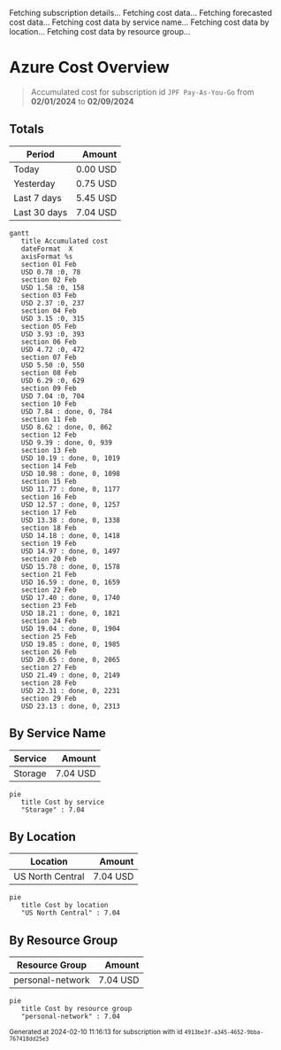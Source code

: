 Fetching subscription details...
Fetching cost data...
Fetching forecasted cost data...
Fetching cost data by service name...
Fetching cost data by location...
Fetching cost data by resource group...
# Azure Cost Overview

> Accumulated cost for subscription id `JPF Pay-As-You-Go` from **02/01/2024** to **02/09/2024**

## Totals

|Period|Amount|
|---|---:|
|Today|0.00 USD|
|Yesterday|0.75 USD|
|Last 7 days|5.45 USD|
|Last 30 days|7.04 USD|

```mermaid
gantt
   title Accumulated cost
   dateFormat  X
   axisFormat %s
   section 01 Feb
   USD 0.78 :0, 78
   section 02 Feb
   USD 1.58 :0, 158
   section 03 Feb
   USD 2.37 :0, 237
   section 04 Feb
   USD 3.15 :0, 315
   section 05 Feb
   USD 3.93 :0, 393
   section 06 Feb
   USD 4.72 :0, 472
   section 07 Feb
   USD 5.50 :0, 550
   section 08 Feb
   USD 6.29 :0, 629
   section 09 Feb
   USD 7.04 :0, 704
   section 10 Feb
   USD 7.84 : done, 0, 784
   section 11 Feb
   USD 8.62 : done, 0, 862
   section 12 Feb
   USD 9.39 : done, 0, 939
   section 13 Feb
   USD 10.19 : done, 0, 1019
   section 14 Feb
   USD 10.98 : done, 0, 1098
   section 15 Feb
   USD 11.77 : done, 0, 1177
   section 16 Feb
   USD 12.57 : done, 0, 1257
   section 17 Feb
   USD 13.38 : done, 0, 1338
   section 18 Feb
   USD 14.18 : done, 0, 1418
   section 19 Feb
   USD 14.97 : done, 0, 1497
   section 20 Feb
   USD 15.78 : done, 0, 1578
   section 21 Feb
   USD 16.59 : done, 0, 1659
   section 22 Feb
   USD 17.40 : done, 0, 1740
   section 23 Feb
   USD 18.21 : done, 0, 1821
   section 24 Feb
   USD 19.04 : done, 0, 1904
   section 25 Feb
   USD 19.85 : done, 0, 1985
   section 26 Feb
   USD 20.65 : done, 0, 2065
   section 27 Feb
   USD 21.49 : done, 0, 2149
   section 28 Feb
   USD 22.31 : done, 0, 2231
   section 29 Feb
   USD 23.13 : done, 0, 2313
```

## By Service Name

|Service|Amount|
|---|---:|
|Storage|7.04 USD|

```mermaid
pie
   title Cost by service
   "Storage" : 7.04
```

## By Location

|Location|Amount|
|---|---:|
|US North Central|7.04 USD|

```mermaid
pie
   title Cost by location
   "US North Central" : 7.04
```

## By Resource Group

|Resource Group|Amount|
|---|---:|
|personal-network|7.04 USD|

```mermaid
pie
   title Cost by resource group
   "personal-network" : 7.04
```

<sup>Generated at 2024-02-10 11:16:13 for subscription with id `4913be3f-a345-4652-9bba-767418dd25e3`</sup>
